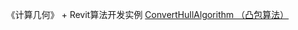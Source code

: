 《计算几何》 + Revit算法开发实例
[ConvertHullAlgorithm （凸包算法）](https://github.com/imkcrevit/bimath.github.io/blob/main/ConvertHullAlgorithm.md)
